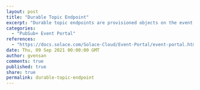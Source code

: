 ```yaml
---
layout: post
title: "Durable Topic Endpoint"
excerpt: "Durable topic endpoints are provisioned objects on the event broker that have a life span independent of a particular client session."
categories:
  - "PubSub+ Event Portal"
references:
  - "https://docs.solace.com/Solace-Cloud/Event-Portal/event-portal.htm#Client"
date: Thu, 09 Sep 2021 00:00:00 GMT
author: gvensan
comments: true
published: true
share: true
permalink: durable-topic-endpoint
---
```

